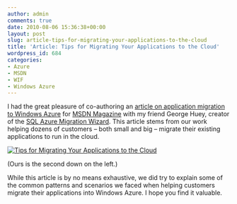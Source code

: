 ```yaml
---
author: admin
comments: true
date: 2010-08-06 15:36:38+00:00
layout: post
slug: article-tips-for-migrating-your-applications-to-the-cloud
title: 'Article: Tips for Migrating Your Applications to the Cloud'
wordpress_id: 684
categories:
- Azure
- MSDN
- WIF
- Windows Azure
---
```


I had the great pleasure of co-authoring an [article on application migration to Windows Azure](http://msdn.microsoft.com/en-us/magazine/ff872379.aspx) for [MSDN Magazine](http://msdn.microsoft.com/en-us/magazine/default.aspx) with my friend George Huey, creator of the [SQL Azure Migration Wizard](http://sqlazuremw.codeplex.com/). This article stems from our work helping dozens of customers – both small and big – migrate their existing applications to run in the cloud.

 

[![Tips for Migrating Your Applications to the Cloud](https://wadewegner.blob.core.windows.net/wordpress/2010/08/image1.png)](http://msdn.microsoft.com/en-us/magazine/ff872379.aspx)

 

(Ours is the second down on the left.)

 

While this article is by no means exhaustive, we did try to explain some of the common patterns and scenarios we faced when helping customers migrate their applications into Windows Azure. I hope you find it valuable.
